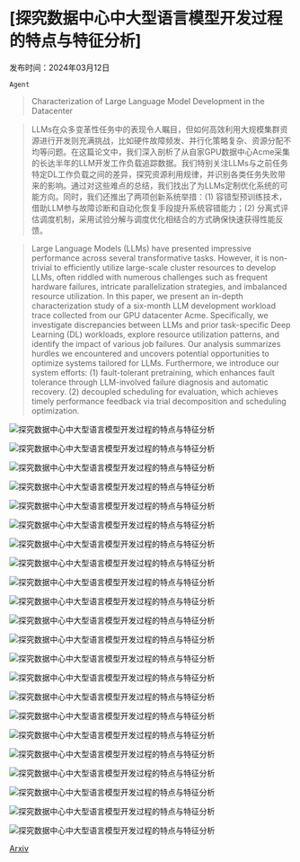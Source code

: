 # [探究数据中心中大型语言模型开发过程的特点与特征分析]

发布时间：2024年03月12日

`Agent`

> Characterization of Large Language Model Development in the Datacenter

> LLMs在众多变革性任务中的表现令人瞩目，但如何高效利用大规模集群资源进行开发则充满挑战，比如硬件故障频发、并行化策略复杂、资源分配不均等问题。在这篇论文中，我们深入剖析了从自家GPU数据中心Acme采集的长达半年的LLM开发工作负载追踪数据。我们特别关注LLMs与之前任务特定DL工作负载之间的差异，探究资源利用规律，并识别各类任务失败带来的影响。通过对这些难点的总结，我们找出了为LLMs定制优化系统的可能方向。同时，我们还推出了两项创新系统举措：(1) 容错型预训练技术，借助LLM参与故障诊断和自动化恢复手段提升系统容错能力；(2) 分离式评估调度机制，采用试验分解与调度优化相结合的方式确保快速获得性能反馈。

> Large Language Models (LLMs) have presented impressive performance across several transformative tasks. However, it is non-trivial to efficiently utilize large-scale cluster resources to develop LLMs, often riddled with numerous challenges such as frequent hardware failures, intricate parallelization strategies, and imbalanced resource utilization. In this paper, we present an in-depth characterization study of a six-month LLM development workload trace collected from our GPU datacenter Acme. Specifically, we investigate discrepancies between LLMs and prior task-specific Deep Learning (DL) workloads, explore resource utilization patterns, and identify the impact of various job failures. Our analysis summarizes hurdles we encountered and uncovers potential opportunities to optimize systems tailored for LLMs. Furthermore, we introduce our system efforts: (1) fault-tolerant pretraining, which enhances fault tolerance through LLM-involved failure diagnosis and automatic recovery. (2) decoupled scheduling for evaluation, which achieves timely performance feedback via trial decomposition and scheduling optimization.

![探究数据中心中大型语言模型开发过程的特点与特征分析](../../../paper_images/2403.07648/x1.png)

![探究数据中心中大型语言模型开发过程的特点与特征分析](../../../paper_images/2403.07648/x2.png)

![探究数据中心中大型语言模型开发过程的特点与特征分析](../../../paper_images/2403.07648/x3.png)

![探究数据中心中大型语言模型开发过程的特点与特征分析](../../../paper_images/2403.07648/x4.png)

![探究数据中心中大型语言模型开发过程的特点与特征分析](../../../paper_images/2403.07648/x5.png)

![探究数据中心中大型语言模型开发过程的特点与特征分析](../../../paper_images/2403.07648/x6.png)

![探究数据中心中大型语言模型开发过程的特点与特征分析](../../../paper_images/2403.07648/x7.png)

![探究数据中心中大型语言模型开发过程的特点与特征分析](../../../paper_images/2403.07648/x8.png)

![探究数据中心中大型语言模型开发过程的特点与特征分析](../../../paper_images/2403.07648/x9.png)

![探究数据中心中大型语言模型开发过程的特点与特征分析](../../../paper_images/2403.07648/x10.png)

![探究数据中心中大型语言模型开发过程的特点与特征分析](../../../paper_images/2403.07648/x11.png)

![探究数据中心中大型语言模型开发过程的特点与特征分析](../../../paper_images/2403.07648/x12.png)

![探究数据中心中大型语言模型开发过程的特点与特征分析](../../../paper_images/2403.07648/x13.png)

![探究数据中心中大型语言模型开发过程的特点与特征分析](../../../paper_images/2403.07648/x14.png)

![探究数据中心中大型语言模型开发过程的特点与特征分析](../../../paper_images/2403.07648/x15.png)

![探究数据中心中大型语言模型开发过程的特点与特征分析](../../../paper_images/2403.07648/x16.png)

![探究数据中心中大型语言模型开发过程的特点与特征分析](../../../paper_images/2403.07648/x17.png)

![探究数据中心中大型语言模型开发过程的特点与特征分析](../../../paper_images/2403.07648/x18.png)

![探究数据中心中大型语言模型开发过程的特点与特征分析](../../../paper_images/2403.07648/x19.png)

![探究数据中心中大型语言模型开发过程的特点与特征分析](../../../paper_images/2403.07648/x20.png)

![探究数据中心中大型语言模型开发过程的特点与特征分析](../../../paper_images/2403.07648/x21.png)

![探究数据中心中大型语言模型开发过程的特点与特征分析](../../../paper_images/2403.07648/x22.png)

[Arxiv](https://arxiv.org/abs/2403.07648)